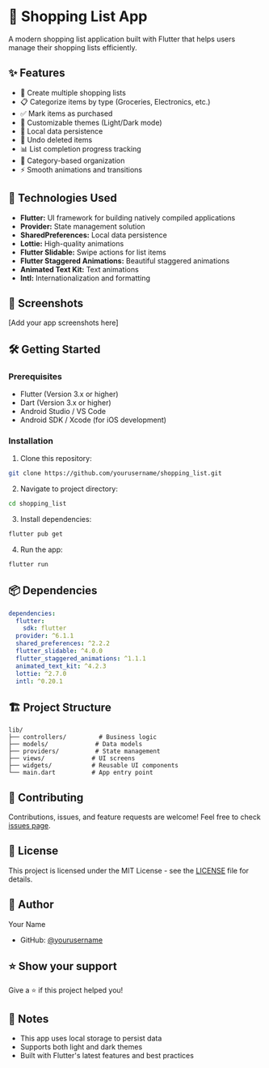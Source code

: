 # 🛒 Shopping List App

A modern shopping list application built with Flutter that helps users manage their shopping lists efficiently.

## ✨ Features

- 📝 Create multiple shopping lists
- 📋 Categorize items by type (Groceries, Electronics, etc.)
- ✅ Mark items as purchased
- 🎨 Customizable themes (Light/Dark mode)
- 💾 Local data persistence
- 🔄 Undo deleted items
- 📊 List completion progress tracking
- 🎯 Category-based organization
- ⚡ Smooth animations and transitions

## 🚀 Technologies Used

- **Flutter:** UI framework for building natively compiled applications
- **Provider:** State management solution
- **SharedPreferences:** Local data persistence
- **Lottie:** High-quality animations
- **Flutter Slidable:** Swipe actions for list items
- **Flutter Staggered Animations:** Beautiful staggered animations
- **Animated Text Kit:** Text animations
- **Intl:** Internationalization and formatting

## 📱 Screenshots

[Add your app screenshots here]

## 🛠️ Getting Started

### Prerequisites

- Flutter (Version 3.x or higher)
- Dart (Version 3.x or higher)
- Android Studio / VS Code
- Android SDK / Xcode (for iOS development)

### Installation

1. Clone this repository:
```bash
git clone https://github.com/yourusername/shopping_list.git
```

2. Navigate to project directory:
```bash
cd shopping_list
```

3. Install dependencies:
```bash
flutter pub get
```

4. Run the app:
```bash
flutter run
```

## 📦 Dependencies

```yaml
dependencies:
  flutter:
    sdk: flutter
  provider: ^6.1.1
  shared_preferences: ^2.2.2
  flutter_slidable: ^4.0.0
  flutter_staggered_animations: ^1.1.1
  animated_text_kit: ^4.2.3
  lottie: ^2.7.0
  intl: ^0.20.1
```

## 🏗️ Project Structure

```
lib/
├── controllers/         # Business logic
├── models/             # Data models
├── providers/          # State management
├── views/             # UI screens
├── widgets/           # Reusable UI components
└── main.dart          # App entry point
```

## 🤝 Contributing

Contributions, issues, and feature requests are welcome! Feel free to check [issues page](link-to-your-issues-page).

## 📄 License

This project is licensed under the MIT License - see the [LICENSE](LICENSE) file for details.

## 👤 Author

Your Name
- GitHub: [@yourusername](https://github.com/yourusername)

## ⭐ Show your support

Give a ⭐️ if this project helped you!

## 📝 Notes

- This app uses local storage to persist data
- Supports both light and dark themes
- Built with Flutter's latest features and best practices